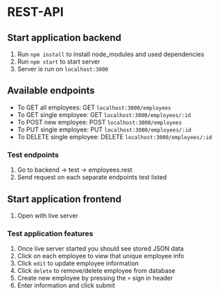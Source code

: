 # REST-API

## Start application backend 
1. Run ```npm install``` to install node_modules and used dependencies
2. Run ```npm start``` to start server
3. Server is run on ```localhost:3000```

## Available endpoints

* To GET all employees:      GET    ```localhost:3000/employees```
* To GET single employee:    GET    ```localhost:3000/employees/:id```
* To POST new employee:      POST   ```localhost:3000/employees```
* To PUT single employee:    PUT    ```localhost:3000/employees/:id```
* To DELETE single employee: DELETE ```localhost:3000/employees/:id``` 


### Test endpoints 
1. Go to backend -> test -> employees.rest
2. Send request on each separate endpoints test listed 

## Start application frontend
1. Open with live server

### Test application features
1. Once live server started you should see stored JSON data
2. Click on each employee to view that unique employee info 
3. Click ```edit``` to update employee information
4. Click ```delete``` to remove/delete employee from database 
5. Create new employee by pressing the ```+``` sign in header
6. Enter information and click submit
